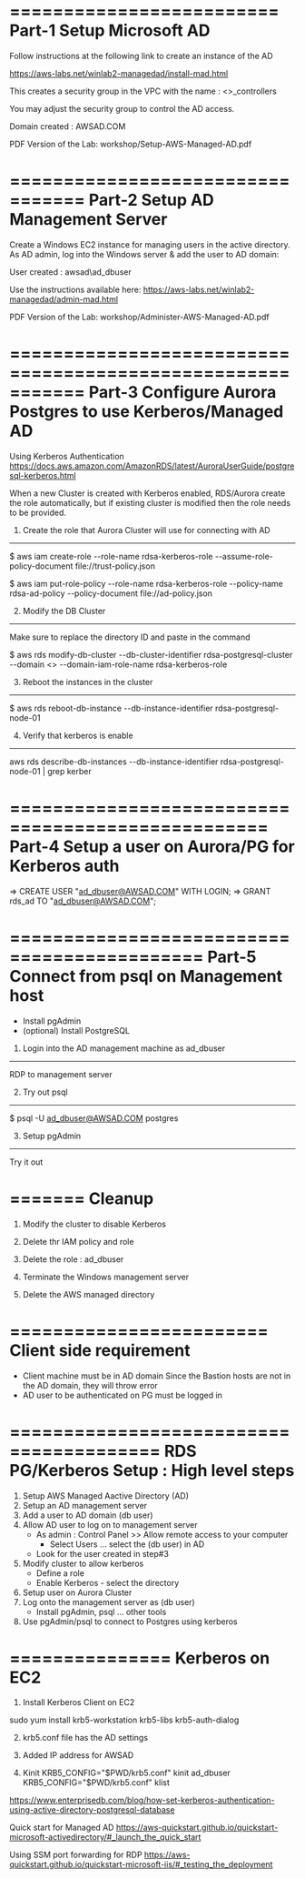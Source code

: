 =========================
Part-1 Setup Microsoft AD
=========================
Follow instructions at the following link to create an instance of the AD

https://aws-labs.net/winlab2-managedad/install-mad.html

This creates a security group in the VPC with the name : 
<<Directory ID>>_controllers

You may adjust the security group to control the AD access.

Domain created : AWSAD.COM

PDF Version of the Lab: workshop/Setup-AWS-Managed-AD.pdf

=================================
Part-2 Setup AD Management Server
=================================
Create a Windows EC2 instance for managing users in the active directory.
As AD admin, log into the Windows server & add the user to AD domain:

User created : awsad\ad_dbuser


Use the instructions available here: 
https://aws-labs.net/winlab2-managedad/admin-mad.html

PDF Version of the Lab: workshop/Administer-AWS-Managed-AD.pdf

===========================================================
Part-3 Configure Aurora Postgres to use Kerberos/Managed AD
===========================================================

Using Kerberos Authentication
https://docs.aws.amazon.com/AmazonRDS/latest/AuroraUserGuide/postgresql-kerberos.html

When a new Cluster is created with Kerberos enabled, RDS/Aurora create the role automatically, but if existing cluster is modified then the role needs to be provided.

1. Create the role that Aurora Cluster will use for connecting with AD
----------------------------------------------------------------------

$ aws iam create-role --role-name rdsa-kerberos-role --assume-role-policy-document file://trust-policy.json 

$ aws iam put-role-policy --role-name  rdsa-kerberos-role --policy-name rdsa-ad-policy --policy-document file://ad-policy.json

2. Modify the DB Cluster
------------------------
Make sure to replace the directory ID and paste in the command

$ aws rds  modify-db-cluster --db-cluster-identifier rdsa-postgresql-cluster --domain <<get the directory ID d-xxxx>>  --domain-iam-role-name rdsa-kerberos-role

3. Reboot the instances in the cluster
--------------------------------------
$ aws rds reboot-db-instance --db-instance-identifier rdsa-postgresql-node-01

4. Verify that kerberos is enable
---------------------------------
aws rds describe-db-instances --db-instance-identifier rdsa-postgresql-node-01 | grep kerber

==================================================
Part-4 Setup a user on Aurora/PG for Kerberos auth
==================================================
=> CREATE USER  "ad_dbuser@AWSAD.COM" WITH LOGIN;
=> GRANT rds_ad TO "ad_dbuser@AWSAD.COM";

============================================
Part-5  Connect from psql on Management host
=============================================
* Install pgAdmin
* (optional) Install PostgreSQL 

1. Login into the AD management machine as ad_dbuser
----------------------------------------------------
RDP to management server

2. Try out psql
---------------
$ psql -U ad_dbuser@AWSAD.COM postgres

3. Setup pgAdmin
----------------
Try it out



=======
Cleanup
=======
1. Modify the cluster to disable Kerberos

2. Delete thr IAM policy and role

3. Delete the role : ad_dbuser

4. Terminate the Windows management server

5. Delete the AWS managed directory




========================
Client side requirement
========================
* Client machine must be in AD domain
  Since the Bastion hosts are not in the AD domain, they will throw error
* AD user to be authenticated on PG must be logged in


========================================
RDS PG/Kerberos Setup : High level steps
========================================
1. Setup AWS Managed Aactive Directory (AD)
2. Setup an AD management server
3. Add a user to AD domain  (db user)
4. Allow AD user to log on to management server
   * As admin : Control Panel >> Allow remote access to your computer
     * Select Users ... select the (db user) in AD 
   * Look for the user created in step#3
5. Modify cluster to allow kerberos
    * Define a role
    * Enable Kerberos - select the directory
6. Setup user on Aurora Cluster
7. Log onto the management server as (db user)
    * Install pgAdmin, psql ... other tools
8. Use pgAdmin/psql to connect to Postgres using kerberos

===============
Kerberos on EC2
===============
1. Install Kerberos Client on EC2

sudo yum install krb5-workstation krb5-libs krb5-auth-dialog

2. krb5.conf file has the AD settings

3. Added IP address for AWSAD

4. Kinit
KRB5_CONFIG="$PWD/krb5.conf" kinit ad_dbuser
KRB5_CONFIG="$PWD/krb5.conf" klist



https://www.enterprisedb.com/blog/how-set-kerberos-authentication-using-active-directory-postgresql-database

Quick start for Managed AD
https://aws-quickstart.github.io/quickstart-microsoft-activedirectory/#_launch_the_quick_start

Using SSM port forwarding for RDP
https://aws-quickstart.github.io/quickstart-microsoft-iis/#_testing_the_deployment
